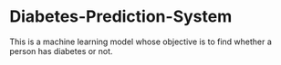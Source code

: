 # Diabetes-Prediction-System
This is a machine learning model whose objective is to find whether a person has diabetes or not.
